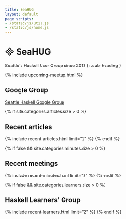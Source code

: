 ```yaml
---
title: SeaHUG
layout: default
page_scripts:
- /static/js/util.js
- /static/js/home.js
---
```

# <span class="haskell-logo">&#57344;</span> SeaHUG
Seattle's Haskell User Group since 2012
{: .sub-heading }

{% include upcoming-meetup.html %}

## Google Group

[Seattle Haskell Google Group][google-group]

{% if site.categories.articles.size > 0 %}
## Recent articles
{% include recent-articles.html limit="2" %}
{% endif %}

{% if false && site.categories.minutes.size > 0 %}
## Recent meetings
{% include recent-minutes.html limit="2" %}
{% endif %}

{% if false && site.categories.learners.size > 0 %}
## Haskell Learners' Group
{% include recent-learners.html limit="2" %}
{% endif %}

[google-group]: https://groups.google.com/d/forum/seattlehaskell
